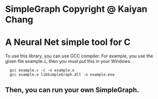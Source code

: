 # SimpleGraph Copyright @ Kaiyan Chang
A Neural Net simple tool for C
================================================================
To use this library, you can use GCC compiler.
For example, you use the given file example.c, then you must put this in your Windows.
```  
  gcc example.c -c -o example.o
  gcc example.o libSimpleGraph.dll -o example.exe
```
Then, you can run your own SimpleGraph.
----------------------------------------------------------------

 
